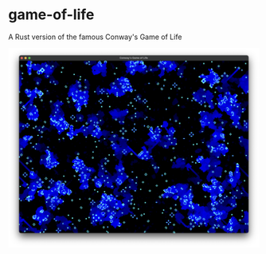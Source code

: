 # game-of-life
A Rust version of the famous Conway's Game of Life

![Game of life](/img/Screenshot%202023-07-01%20at%2022.34.35.png)
